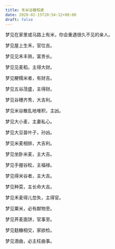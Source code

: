 ```yaml
---
title: 禾米谷糠稻麦
date: 2020-02-15T20:54:12+08:00
draft: false
---
```


梦见在家里或马路上有米，你会重遇很久不见的亲人。<br>


梦见屋上生禾，官位吉。<br>


梦见见禾丰熟，富贵长。<br>


梦见见麦稻，主得大财。<br>


梦见粳糯米者，有财吉。<br>


梦见五谷茂盛，主得财。<br>


梦见谷穗齐秀，大吉利。<br>


梦见米谷散乱地堆积，主凶。<br>


梦见大小麦，主妻私心。<br>


梦见大豆苗叶子，孙凶。<br>


梦见米麦相排，大吉利。<br>


梦见坐卧米麦，主大吉。<br>


梦见手握谷粒，主福禄。<br>


梦见得米谷者，主大吉。<br>


梦见种菜，主长命大吉。<br>


梦见禾麦得儿忽失，主得官。<br>


梦见粟米，必有献物至。<br>


梦见荞麦面饼，官事至。<br>


梦见麸糠相交，家欲检。<br>


梦见酒曲，必主枉曲事。<br>
